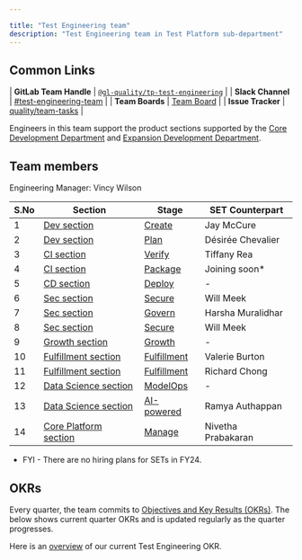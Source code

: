 ```yaml
---

title: "Test Engineering team"
description: "Test Engineering team in Test Platform sub-department"
---
```








## Common Links

| **GitLab Team Handle** | [`@gl-quality/tp-test-engineering`](https://gitlab.com/gl-quality/tp-test-engineering) |
| **Slack Channel** | [#test-engineering-team](https://gitlab.slack.com/archives/C064M4S0FU5) |
| **Team Boards** | [Team Board](https://gitlab.com/groups/gitlab-org/-/boards/1512645?label_name[]=Quality) |
| **Issue Tracker** | [quality/team-tasks](https://gitlab.com/gitlab-org/quality/team-tasks/issues/) |

Engineers in this team support the product sections supported by the [Core Development Department] and [Expansion Development Department].

## Team members

Engineering Manager: Vincy Wilson

| S.No 	| Section     	          | Stage         | SET Counterpart    |
|------	|-------------------------|---------------|--------------------|
| 1    	| [Dev section]    	    	| [Create]      | Jay McCure         |
| 2     | [Dev section]     	   	| [Plan]        | Désirée Chevalier  |
| 3    	| [CI section]    	      | [Verify]      | Tiffany Rea        |
| 4    	| [CI section]     	    	| [Package]     | Joining soon*      |
| 5    	| [CD section]     	    	| [Deploy]      | -                  | 
| 6     | [Sec section]    	      | [Secure]      | Will Meek          |
| 7     | [Sec section]     	    | [Govern]      | Harsha Muralidhar  |
| 8     | [Sec section]    	      | [Secure]      | Will Meek          |
| 9    	| [Growth section]        | [Growth]      | -                  |
| 10    | [Fulfillment section]   | [Fulfillment] | Valerie Burton     |
| 11    | [Fulfillment section]   | [Fulfillment] | Richard Chong      |
| 12    | [Data Science section]  | [ModelOps]    | -                  |
| 13    | [Data Science section]  | [AI-powered]  | Ramya Authappan    |
| 14    | [Core Platform section] | [Manage]      | Nivetha Prabakaran |

* FYI - There are no hiring plans for SETs in FY24.

## OKRs 

Every quarter, the team commits to [Objectives and Key Results (OKRs)](/handbook/company/okrs/). The below shows current quarter OKRs and is updated regularly as the quarter progresses.

Here is an [overview](https://gitlab.com/gitlab-com/gitlab-OKRs/-/work_items/5388) of our current Test Engineering OKR.

[Core Development Department]: /handbook/engineering/core-development/
[Expansion Development Department]: /handbook/engineering/expansion-development/
[Dev section]: /handbook/product/categories/#dev-section
[Plan]: /handbook/product/categories/#plan-stage
[Create]: /handbook/product/categories/#create-stage
[CI section]: /handbook/product/categories/#ci-section
[Verify]: /handbook/product/categories/#verify-stage
[Package]: /handbook/product/categories/#package-stage
[CD section]: /handbook/product/categories/#cd-section
[Deploy]: /handbook/product/categories/#deploy-stage
[Sec section]: /handbook/product/categories/#sec-section
[Secure]: /handbook/product/categories/#secure-stage
[Govern]: /handbook/product/categories/#govern-stage
[Growth section]: /handbook/product/categories/#growth-section
[Growth]: /handbook/product/categories/#growth-stage
[Fulfillment section]: /handbook/product/categories/#fulfillment-section
[Fulfillment]: /handbook/product/categories/#fulfillment-stage
[Data Science section]: /handbook/product/categories/#data-science-section
[ModelOps]: /handbook/product/categories/#modelops-stage
[AI-powered]: /handbook/product/categories/#ai-powered-stage
[Core Platform section]: /handbook/product/categories/#core-platform-section
[Manage]: /handbook/product/categories/#manage-stage
